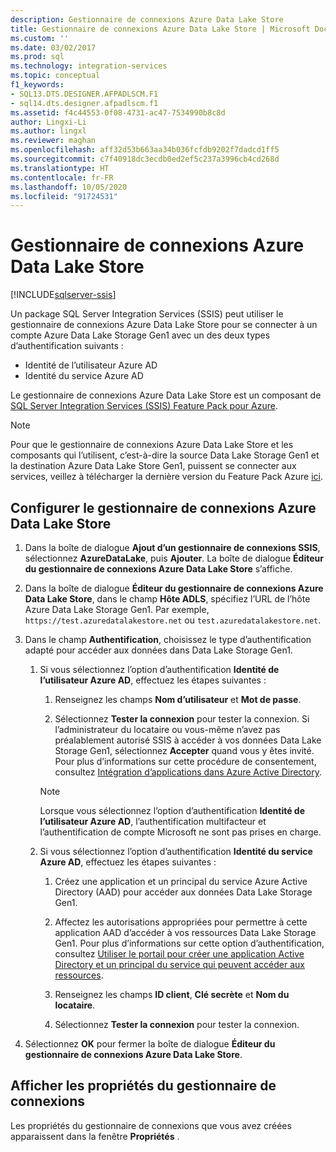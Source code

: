 ```yaml
---
description: Gestionnaire de connexions Azure Data Lake Store
title: Gestionnaire de connexions Azure Data Lake Store | Microsoft Docs
ms.custom: ''
ms.date: 03/02/2017
ms.prod: sql
ms.technology: integration-services
ms.topic: conceptual
f1_keywords:
- SQL13.DTS.DESIGNER.AFPADLSCM.F1
- sql14.dts.designer.afpadlscm.f1
ms.assetid: f4c44553-0f08-4731-ac47-7534990b8c8d
author: Lingxi-Li
ms.author: lingxl
ms.reviewer: maghan
ms.openlocfilehash: aff32d53b663aa34b036fcfdb9202f7dadcd1ff5
ms.sourcegitcommit: c7f40918dc3ecdb0ed2ef5c237a3996cb4cd268d
ms.translationtype: HT
ms.contentlocale: fr-FR
ms.lasthandoff: 10/05/2020
ms.locfileid: "91724531"
---
```

# <a name="azure-data-lake-store-connection-manager"></a>Gestionnaire de connexions Azure Data Lake Store

[!INCLUDE[sqlserver-ssis](../../includes/applies-to-version/sqlserver-ssis.md)]


Un package SQL Server Integration Services (SSIS) peut utiliser le gestionnaire de connexions Azure Data Lake Store pour se connecter à un compte Azure Data Lake Storage Gen1 avec un des deux types d’authentification suivants :
-   Identité de l’utilisateur Azure AD
-   Identité du service Azure AD 

Le gestionnaire de connexions Azure Data Lake Store est un composant de [SQL Server Integration Services (SSIS) Feature Pack pour Azure](../../integration-services/azure-feature-pack-for-integration-services-ssis.md).

> [!NOTE]
> Pour que le gestionnaire de connexions Azure Data Lake Store et les composants qui l’utilisent, c’est-à-dire la source Data Lake Storage Gen1 et la destination Azure Data Lake Store Gen1, puissent se connecter aux services, veillez à télécharger la dernière version du Feature Pack Azure [ici](https://www.microsoft.com/download/details.aspx?id=49492). 
 
## <a name="configure-the-azure-data-lake-store-connection-manager"></a>Configurer le gestionnaire de connexions Azure Data Lake Store

1.  Dans la boîte de dialogue **Ajout d’un gestionnaire de connexions SSIS**, sélectionnez **AzureDataLake**, puis **Ajouter**. La boîte de dialogue **Éditeur du gestionnaire de connexions Azure Data Lake Store** s’affiche.
  
2.  Dans la boîte de dialogue **Éditeur du gestionnaire de connexions Azure Data Lake Store**, dans le champ **Hôte ADLS**, spécifiez l’URL de l’hôte Azure Data Lake Storage Gen1. Par exemple, `https://test.azuredatalakestore.net` ou `test.azuredatalakestore.net`.
  
3.  Dans le champ **Authentification**, choisissez le type d’authentification adapté pour accéder aux données dans Data Lake Storage Gen1.

    1.  Si vous sélectionnez l’option d’authentification **Identité de l’utilisateur Azure AD**, effectuez les étapes suivantes :
        1. Renseignez les champs **Nom d’utilisateur** et **Mot de passe**. 
    
        2. Sélectionnez **Tester la connexion** pour tester la connexion. Si l’administrateur du locataire ou vous-même n’avez pas préalablement autorisé SSIS à accéder à vos données Data Lake Storage Gen1, sélectionnez **Accepter** quand vous y êtes invité. Pour plus d’informations sur cette procédure de consentement, consultez [Intégration d’applications dans Azure Active Directory](/azure/active-directory/manage-apps/plan-an-application-integration#integrating-applications-with-azure-ad).
    
        > [!NOTE] 
        > Lorsque vous sélectionnez l’option d’authentification **Identité de l’utilisateur Azure AD**, l’authentification multifacteur et l’authentification de compte Microsoft ne sont pas prises en charge.
    
    2. Si vous sélectionnez l’option d’authentification **Identité du service Azure AD**, effectuez les étapes suivantes :
        1. Créez une application et un principal du service Azure Active Directory (AAD) pour accéder aux données Data Lake Storage Gen1.
    
        2. Affectez les autorisations appropriées pour permettre à cette application AAD d’accéder à vos ressources Data Lake Storage Gen1. Pour plus d’informations sur cette option d’authentification, consultez [Utiliser le portail pour créer une application Active Directory et un principal du service qui peuvent accéder aux ressources](/azure/azure-resource-manager/resource-group-create-service-principal-portal).
    
        3. Renseignez les champs **ID client**, **Clé secrète** et **Nom du locataire**.
    
        4. Sélectionnez **Tester la connexion** pour tester la connexion.  
  
6.  Sélectionnez **OK** pour fermer la boîte de dialogue **Éditeur du gestionnaire de connexions Azure Data Lake Store**.  

## <a name="view-the-properties-of-the-connection-manager"></a>Afficher les propriétés du gestionnaire de connexions
Les propriétés du gestionnaire de connexions que vous avez créées apparaissent dans la fenêtre **Propriétés** .  
  
